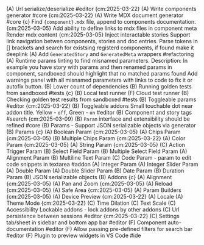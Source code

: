 
(A) Url serialize/deserialize #editor {cm:2025-03-22}
(A) Write components generator #core {cm:2025-03-22}
(A) Write MDX document generator #core {c}
  Find `{component}.mdx` file, append to components documentation. {cm:2025-03-05}
  Add ability to define links to mdx files in component meta
  Render mdx content {cm:2025-03-05}
  Inject interactable stories
  Support link navigation betwen components, stories and doc entries.
  Parse tokens in [] brackets and search for existsing registerd components, if found make it deeplink
(A) Add `GeneratedStory` and `GeneratedMeta` wrappers #refactoring
(A) Runtime params linting to find misnamed parameters.
  Description: In example you have story with params and then renamed params in component, sandboxed should highlight that no matched params found
  Add warnings panel with all misnamed parameters with links to code to fix it or autofix button.
(B) Lower count of dependencies
(B) Running golden tests from sandboxed #tests {c}
  (B) Local test runner
  (F) Cloud test runner
(B) Checking golden test results from sandboxed #tests
(B) Toggleable params #editor {cm:2025-03-22}
(B) Toggleable addons Small touchable dot near addon title. Yellow - `off`, Green - `on` #editor
(B) Component and story tags #search {cm:2025-03-09}
(B) `Param` interface and extensibility should be refined #core
(B) Params - Support JSON serializable objects via generator
(B) Params {c}
  (A) Boolean Param {cm:2025-03-05}
  (A) Chips Param {cm:2025-03-05}
  (B) Multiple Chips Param {cm:2025-03-22}
  (A) Color Param {cm:2025-03-05}
  (A) String Param {cm:2025-03-05}
  (C) Action Trigger Param
  (B) Select Field Param
  (B) Multiple Select Field Param
  (A) Alignment Param
  (B) Multiline Text Param
  (C) Code Param - param to edit code snippets in textarea #addon
  (A) Integer Param
  (A) Integer Slider Param
  (A) Double Param
  (A) Double Slider Param
  (B) Date Param
  (B) Duration Param
  (B) JSON serializable objects 
(B) Addons {c}
  (A) Alignment {cm:2025-03-05}
  (A) Pan and Zoom {cm:2025-03-05}
  (A) Reload {cm:2025-03-05}
  (A) Safe Area {cm:2025-03-05}
  (A) Param Builders {cm:2025-03-05}
  (A) Device Preview {cm:2025-03-22}
  (A) Locale
  (A) Theme Mode {cm:2025-03-22}
  (C) Time Dilation
  (C) Text Scale
  (C) Accessibility
  Lockable addons - lock addons by other addons
(C) Url persistence between sessions #editor {cm:2025-03-22}
(C) Settings tab/sheet in sidebar and bottom app bar #editor
(F) Component auto-documentation #editor
(F) Allow passing pre-defined filters for search bar #editor
(F) Plugin to preview widgets in VS Code #ide
